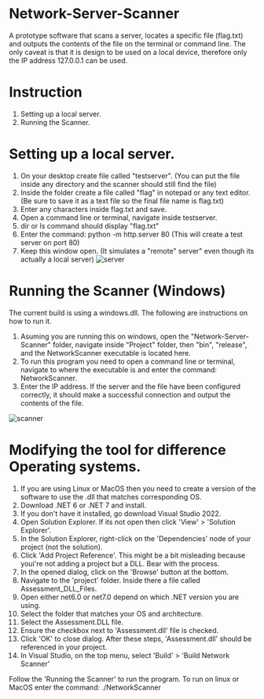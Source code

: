 # Network-Server-Scanner
A prototype software that scans a server, locates a specific file (flag.txt) and outputs the contents of the file on the terminal or command line.
The only caveat is that it is design to be used on a local device, therefore only the IP address 127.0.0.1 can be used.

# Instruction
1. Setting up a local server.
2. Running the Scanner.

# Setting up a local server.
1. On your desktop create file called "testserver". (You can put the file inside any directory and the scanner should still find the file)
2. Inside the folder create a file called "flag" in notepad or any text editor. (Be sure to save it as a text file so the final file name is flag.txt)
3. Enter any characters inside flag.txt and save.
4. Open a command line or terminal, navigate inside testserver.
5. dir or ls command should display "flag.txt"
6. Enter the command: python -m http.server 80 (This will create a test server on port 80)
7. Keep this window open. (It simulates a "remote" server" even though its actually a local server)
![server](https://github.com/l1legend/Network-Server-Scanner/assets/28288764/18fc752c-c6bd-4d42-a8c1-69cac47af420)



# Running the Scanner (Windows)
The current build is using a windows.dll. The following are instructions on how to run it.
1. Asuming you are running this on windows, open the "Network-Server-Scanner" folder, navigate inside "Project" folder,
then "bin", "release", and the NetworkScanner executable is located here.
2. To run this program you need to open a command line or terminal, navigate to where the executable is 
and enter the command: NetworkScanner.
3. Enter the IP address. If the server and the file have been configured correctly, it should make a successful connection and output the contents of the file.


![scanner](https://github.com/l1legend/Network-Server-Scanner/assets/28288764/65892a27-efbe-4fc8-a219-51a4d883e1d1)

# Modifying the tool for difference Operating systems.
1. If you are using Linux or MacOS then you need to create a version of the software to use the .dll that matches corresponding OS.
2. Download .NET 6 or .NET 7 and install.
3. If you don't have it installed, go download Visual Studio 2022.
4. Open Solution Explorer. If its not open then click 'View' > 'Solution Explorer'.
5. In the Solution Explorer, right-click on the 'Dependencies' node of your project (not the solution).
6. Click 'Add Project Reference'. This might be a bit misleading because youi're not adding a project but a DLL. Bear with the process.
7. In the opened dialog, click on the 'Browse' button at the bottom.
8. Navigate to the 'project' folder. Inside there a file called Assessment_DLL_Files.
9. Open either net6.0 or net7.0 depend on which .NET version you are using.
10. Select the folder that matches your OS and architecture.
11. Select the Assessment.DLL file.
12. Ensure the checkbox next to 'Assessment.dll' file is checked.
13. Click 'OK' to close dialog. After these steps, 'Assessment.dll' should be referenced in your project.
14. In Visual Studio, on the top menu, select 'Build' > 'Build Network Scanner'

Follow the 'Running the Scanner' to run the program. To run on linux or MacOS enter the command: ./NetworkScanner

